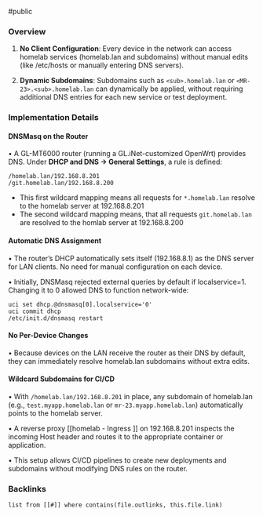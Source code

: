 #public

### Overview
1. **No Client Configuration**: Every device in the network can access homelab services (homelab.lan and subdomains) without manual edits (like /etc/hosts or manually entering DNS servers).

2. **Dynamic Subdomains**: Subdomains such as `<sub>.homelab.lan` or `<MR-23>.<sub>.homelab.lan` can dynamically be applied, without requiring additional DNS entries for each new service or test deployment.

  
### Implementation Details

#### DNSMasq on the Router

• A GL-MT6000 router (running a GL.iNet-customized OpenWrt) provides DNS. Under **DHCP and DNS → General Settings**, a rule is defined:

```
/homelab.lan/192.168.8.201
/git.homelab.lan/192.168.8.200
```

- This first wildcard mapping means all requests for `*.homelab.lan` resolve to the homelab server at 192.168.8.201
- The second wildcard mapping means, that all requests `git.homelab.lan` are resolved to the homlab server at 192.168.8.200



#### Automatic DNS Assignment

• The router’s DHCP automatically sets itself (192.168.8.1) as the DNS server for LAN clients. No need for manual configuration on each device.

• Initially, DNSMasq rejected external queries by default if localservice=1. Changing it to 0 allowed DNS to function network-wide:

```
uci set dhcp.@dnsmasq[0].localservice='0'
uci commit dhcp
/etc/init.d/dnsmasq restart
```

#### No Per-Device Changes

• Because devices on the LAN receive the router as their DNS by default, they can immediately resolve homelab.lan subdomains without extra edits.


#### Wildcard Subdomains for CI/CD

• With `/homelab.lan/192.168.8.201` in place, any subdomain of homelab.lan (e.g., `test.myapp.homelab.lan` or `mr-23.myapp.homelab.lan`) automatically points to the homelab server.

• A reverse proxy [[homelab - Ingress ]] on 192.168.8.201 inspects the incoming Host header and routes it to the appropriate container or application.

• This setup allows CI/CD pipelines to create new deployments and subdomains without modifying DNS rules on the router.


### Backlinks
```dataview 
list from [[#]] where contains(file.outlinks, this.file.link)
```

